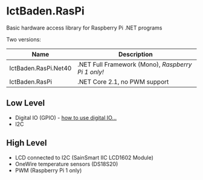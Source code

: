 IctBaden.RasPi
===============

Basic hardware access library for Raspberry Pi .NET programs

Two versions:

| Name | Description |
| ---- | --- |    
| IctBaden.RasPi.Net40	| .NET Full Framework (Mono), *Raspberry Pi 1 only!* |
| IctBaden.RasPi			  | .NET Core 2.1, no PWM support |

Low Level
---------
* Digital IO (GPIO)  -  [how to use digital IO...](DigitalIo.md)
* I2C

High Level
----------
* LCD connected to I2C (SainSmart IIC LCD1602 Module)
* OneWire temperature sensors (DS18S20)
* PWM (Raspberry Pi 1 only)
